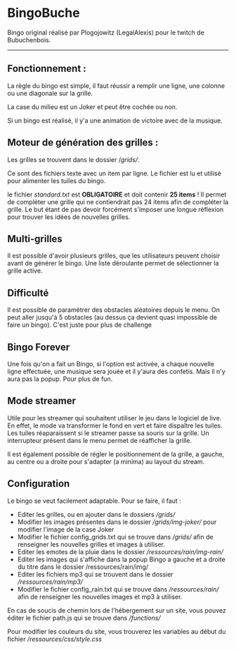 # BingoBuche

Bingo original réalisé par Plogojowitz (LegalAlexis) pour le twitch de Bubuchenbois.

---

## Fonctionnement :

La règle du bingo est simple, il faut réussir a remplir une ligne, une colonne ou une diagonale sur la grille.

La case du milieu est un Joker et peut être cochée ou non.

Si un bingo est réalisé, il y'a une animation de victoire avec de la musique.

## Moteur de génération des grilles :

Les grilles se trouvent dans le dossier /*grids/*.

Ce sont des fichiers texte avec un item par ligne.
Le fichier est lu et utilisé pour alimenter les tuiles du bingo.

le fichier *standard.txt* est **OBLIGATOIRE** et doit contenir **25 items** !
Il permet de compléter une grille qui ne contiendrait pas 24 items afin de compléter la grille.
Le but étant de pas devoir forcément s'imposer une longue réflexion pour trouver les idées de nouvelles grilles.

## Multi-grilles

Il est possible d'avoir plusieurs grilles, que les utilisateurs peuvent choisir avant de générer le bingo.
Une liste déroulante permet de sélectionner la grille active.

## Difficulté

Il est possible de paramétrer des obstacles aléatoires depuis le menu.
On peut aller jusqu'à 5 obstacles (au dessus ça devient quasi impossible de faire un bingo).
C'est juste pour plus de challenge

## Bingo Forever

Une fois qu'on a fait un Bingo, si l'option est activée, a chaque nouvelle ligne effectuée, une musique sera jouée et il y'aura des confetis.
Mais il n'y aura pas la popup.
Pour plus de fun. 

## Mode streamer

Utile pour les streamer qui souhaitent utiliser le jeu dans le logiciel de live.
En effet, le mode va transformer le fond en vert et faire dispaître les tuiles. Les tuiles réaparaissent si le streamer passe sa souris sur la grille.
Un interrupteur présent dans le menu permet de réafficher la grille.

Il est également possible de régler le positionnement de la grille, a gauche, au centre ou a droite pour s'adapter (a minima) au layout du stream.

## Configuration

Le bingo se veut facilement adaptable. Pour se faire, il faut :

- Editer les grilles, ou en ajouter dans le dossiers */grids/*
- Modifier les images présentes dans le dossier */grids/img-joker/* pour modifier l'image de la case Joker
- Modifier le fichier config_grids.txt qui se trouve dans */grids/* afin de renseigner les nouvelles grilles et images à utiliser.
- Editer les emotes de la pluie dans le dossier */ressources/rain/img-rain/*
- Editer les images qui s'affiche dans la popup Bingo a gauche et a droite du titre dans le dossier /ressources/rain/img/
- Editer les fichiers mp3 qui se trouvent dans le dossier */ressources/rain/mp3/*
- Modifier le fichier config_rain.txt  qui se trouve dans */ressources/rain/* afin de renseigner les nouvelles images et mp3 à utiliser.

En cas de soucis de chemin lors de l'hébergement sur un site, vous pouvez éditer le fichier path.js qui se trouve dans */functions/*

Pour modifier les couleurs du site, vous trouverez les variables au début du fichier */ressources/css/style.css*
